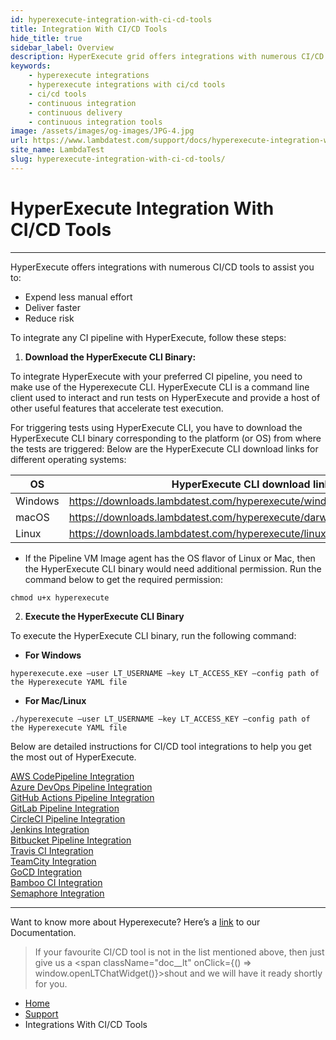 ```yaml
---
id: hyperexecute-integration-with-ci-cd-tools
title: Integration With CI/CD Tools
hide_title: true
sidebar_label: Overview
description: HyperExecute grid offers integrations with numerous CI/CD tools to help you fast-track your robust delivery pipeline for pacing up your go-to-market launch. 
keywords:
    - hyperexecute integrations
    - hyperexecute integrations with ci/cd tools
    - ci/cd tools
    - continuous integration
    - continuous delivery
    - continuous integration tools
image: /assets/images/og-images/JPG-4.jpg
url: https://www.lambdatest.com/support/docs/hyperexecute-integration-with-ci-cd-tools/
site_name: LambdaTest
slug: hyperexecute-integration-with-ci-cd-tools/
---
```


<script type="application/ld+json"
      dangerouslySetInnerHTML={{ __html: JSON.stringify({
       "@context": "https://schema.org",
        "@type": "BreadcrumbList",
        "itemListElement": [{
          "@type": "ListItem",
          "position": 1,
          "name": "Home",
          "item": "https://www.lambdatest.com"
        },{
          "@type": "ListItem",
          "position": 2,
          "name": "Support",
          "item": "https://www.lambdatest.com/support/docs/"
        },{
          "@type": "ListItem",
          "position": 3,
          "name": "Integration With CI/CD Tools",
          "item": "https://www.lambdatest.com/support/docs/hyperexecute-integration-with-ci-cd-tools/"
        }]
      })
    }}
></script>

# HyperExecute Integration With CI/CD Tools
***
HyperExecute offers integrations with numerous CI/CD tools to assist you to:
- Expend less manual effort
- Deliver faster
- Reduce risk

To integrate any CI pipeline with HyperExecute, follow these steps:

1. **Download the HyperExecute CLI Binary:**

To integrate HyperExecute with your preferred CI pipeline, you need to make use of the Hyperexecute CLI. HyperExecute CLI is a command line client used to interact and run tests on HyperExecute and provide a host of other useful features that accelerate test execution.

For triggering tests using HyperExecute CLI, you have to download the HyperExecute CLI binary corresponding to the platform (or OS) from where the tests are triggered: Below are the HyperExecute CLI download links for different operating systems:

| OS | HyperExecute CLI download link |
| ---------| --------------------------- |
| Windows | https://downloads.lambdatest.com/hyperexecute/windows/hyperexecute.exe |
| macOS | https://downloads.lambdatest.com/hyperexecute/darwin/hyperexecute |
| Linux | https://downloads.lambdatest.com/hyperexecute/linux/hyperexecute |

- If the Pipeline VM Image agent has the OS flavor of Linux or Mac, then the HyperExecute CLI binary would need additional permission. Run the command below to get the required permission: 

```
chmod u+x hyperexecute
```

2. **Execute the HyperExecute CLI Binary**

To execute the HyperExecute CLI binary, run the following command:

- **For Windows**
```
hyperexecute.exe –user LT_USERNAME –key LT_ACCESS_KEY –config path of the Hyperexecute YAML file 
```

- **For Mac/Linux**

```
./hyperexecute –user LT_USERNAME –key LT_ACCESS_KEY –config path of the Hyperexecute YAML file 
```

Below are detailed instructions for CI/CD tool integrations to help you get the most out of HyperExecute.

<div className="download_btn mb-10">
<a href="https://www.lambdatest.com/support/docs/aws-codepipeline-with-hyperexecute/">AWS CodePipeline Integration</a>
</div>

<div className="download_btn mb-10">
<a href="https://www.lambdatest.com/support/docs/azure-with-hyperexecute/">Azure DevOps Pipeline Integration</a>
</div>

<div className="download_btn mb-10">
<a href="https://www.lambdatest.com/support/docs/github-actions-with-hyperexecute/">GitHub Actions Pipeline Integration</a>
</div>

<div className="download_btn mb-10">
<a href="https://www.lambdatest.com/support/docs/gitlab-integration-with-hyperexecute/">GitLab Pipeline Integration</a>
</div>

<div className="download_btn mb-10">
<a href="https://www.lambdatest.com/support/docs/circle-ci-with-hyperexecute/">CircleCI Pipeline Integration</a>
</div>

<div className="download_btn mb-10">
<a href="https://www.lambdatest.com/support/docs/jenkins-with-hyperexecute/">Jenkins Integration</a>
</div>

<div className="download_btn mb-10">
<a href="https://www.lambdatest.com/support/docs/bitbucket-pipeline-with-hyperexecute/">Bitbucket Pipeline Integration</a>
</div>

<div className="download_btn mb-10">
<a href="https://www.lambdatest.com/support/docs/travis-ci-with-hyperexecute/">Travis CI Integration</a>
</div>

<div className="download_btn mb-10">
<a href="https://www.lambdatest.com/support/docs/teamcity-with-hyperexecute/">TeamCity Integration</a>
</div>

<div className="download_btn mb-10">
<a href="https://www.lambdatest.com/support/docs/gocd-integration-with-hyperexecute/">GoCD Integration</a>
</div>

<div className="download_btn mb-10">
<a href="https://www.lambdatest.com/support/docs/bamboo-integration-with-hyperexecute/">Bamboo CI Integration</a>
</div>

<div className="download_btn mb-10">
<a href="https://www.lambdatest.com/support/docs/semaphore-integration-with-hyperexecute/">Semaphore Integration</a>
</div>

***

Want to know more about Hyperexecute? Here’s a [link](https://www.lambdatest.com/support/docs/getting-started-with-hyperexecute/) to our Documentation.

>If your favourite CI/CD tool is not in the list mentioned above, then just give us a <span className="doc__lt" onClick={() => window.openLTChatWidget()}>shout</span> and we will have it ready shortly for you.

<nav aria-label="breadcrumbs">
  <ul className="breadcrumbs">
    <li className="breadcrumbs__item">
      <a className="breadcrumbs__link" target="_self" href="https://www.lambdatest.com">
        Home
      </a>
    </li>
    <li className="breadcrumbs__item">
      <a className="breadcrumbs__link" target="_self" href="https://www.lambdatest.com/support/docs/">
        Support
      </a>
    </li>
    <li className="breadcrumbs__item breadcrumbs__item--active">
      <span className="breadcrumbs__link">
       Integrations With CI/CD Tools
      </span>
    </li>
  </ul>
</nav>